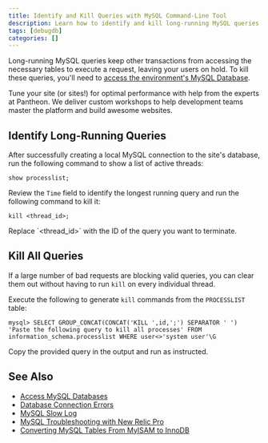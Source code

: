 ```yaml
---
title: Identify and Kill Queries with MySQL Command-Line Tool
description: Learn how to identify and kill long-running MySQL queries on your WordPress or Drupal site in a few commands.
tags: [debugdb]
categories: []
---
```

Long-running MySQL queries keep other transactions from accessing the necessary tables to execute a request, leaving your users on hold. To kill these queries, you'll need to [access the environment's MySQL Database](/docs/mysql-access).

<Callout title="Agency DevOps Training" link="https://pantheon.io/agencies/learn-pantheon?docs">
<p>Tune your site (or sites!) for optimal performance with help from the experts at Pantheon. We deliver custom workshops to help development teams master the platform and build awesome websites.</p>
</Callout>

## Identify Long-Running Queries
After successfully creating a local MySQL connection to the site's database, run the following command to show a list of active threads:
```
show processlist;
```
Review the `Time` field to identify the longest running query and run the following command to kill it:
```
kill <thread_id>;
```
<Alert title="Note" type="info">
Replace `&lt;thread_id&gt;` with the ID of the query you want to terminate.
</Alert>

## Kill All Queries
If a large number of bad requests are blocking valid queries, you can clear them out without having to run `kill` on every individual thread.

Execute the following to generate `kill` commands from the `PROCESSLIST` table:
```
mysql> SELECT GROUP_CONCAT(CONCAT('KILL ',id,';') SEPARATOR ' ') 'Paste the following query to kill all processes' FROM information_schema.processlist WHERE user<>'system user'\G
```
Copy the provided query in the output and run as instructed.

## See Also
- [Access MySQL Databases](/docs/mysql-access)
- [Database Connection Errors](/docs/database-connection-errors)
- [MySQL Slow Log](/docs/mysql-slow-log/)
- [MySQL Troubleshooting with New Relic Pro](/docs/debug-mysql-new-relic/)
- [Converting MySQL Tables From MyISAM to InnoDB](/docs/myisam-to-innodb/)
